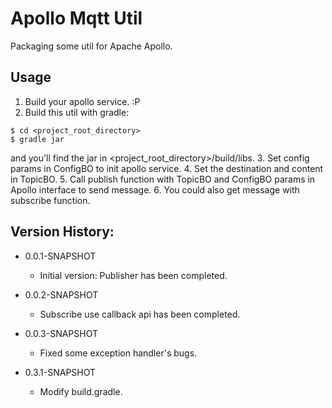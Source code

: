 # Apollo Mqtt Util

Packaging some util for Apache Apollo.

## Usage
1. Build your apollo service. :P
2. Build this util with gradle:

```
$ cd <project_root_directory>
$ gradle jar
```
and you'll find the jar in <project_root_directory>/build/libs.
3. Set config params in ConfigBO to init apollo service.
4. Set the destination and content in TopicBO.
5. Call publish function with TopicBO and ConfigBO params in Apollo interface to send message.
6. You could also get message with subscribe function.

## Version History:

- 0.0.1-SNAPSHOT  
  - Initial version: Publisher has been completed.
    
- 0.0.2-SNAPSHOT
  - Subscribe use callback api has been completed.
  
- 0.0.3-SNAPSHOT
  - Fixed some exception handler's bugs.
  
- 0.3.1-SNAPSHOT
  - Modify build.gradle.
